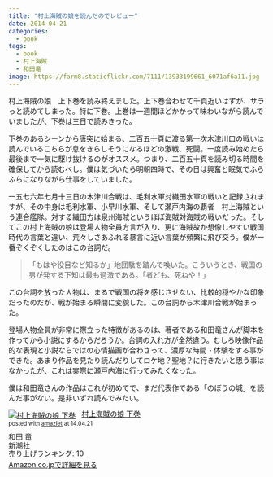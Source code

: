```yaml
---
title: "村上海賊の娘を読んだのでレビュー"
date: 2014-04-21
categories:
  - book
tags:
  - book
  - 村上海賊
  - 和田竜
image: https://farm8.staticflickr.com/7111/13933199661_6071af6a11.jpg
---
```

村上海賊の娘　上下巻を読み終えました。上下巻合わせて千頁近いはずが、サラっと読めてしまった。特に下巻。上巻は一週間ほどかかって味わいながら読んでいましたが、下巻は三日で読みきった。

<!--more-->

下巻のあるシーンから唐突に始まる、二百五十頁に渡る第一次木津川口の戦いは読んでいるこちらが息をきらしそうになるほどの激戦、死闘。一度読み始めたら最後まで一気に駆け抜けるのがオススメ。つまり、二百五十頁を読み切る時間を確保してから読むべし。僕は気づいたら明朝四時で、その日は興奮と眠気でふらふらになりながら仕事をしていました。

一五七六年七月十三日の木津川合戦は、毛利水軍対織田水軍の戦いと記録されますが、その中身は毛利水軍、小早川水軍、そして瀬戸内海の覇者　村上海賊という連合艦隊。対する織田方は泉州海賊というほぼ海賊対海賊の戦いだった。そしてこの村上海賊の娘は登場人物全員方言が入り、更に海賊故か想像しやすい戦国時代の言葉と違い、荒々しさあふれる暴言に近い言葉が頻繁に飛び交う。僕が一番ぞくぞくしたのはこの台詞だ。

>「もはや役目など知るか」地団駄を踏んで喚いた。こういうとき、戦国の男が発する下知は最も過激である。「者ども、死ねや！」

この台詞を放った人物は、まるで戦国の将を感じさせない、比較的穏やかな印象だったのだが、戦が始まる瞬間に変貌した。この台詞から木津川合戦が始まった。

登場人物全員が非常に際立った特徴があるのは、著者である和田竜さんが脚本を作ってから小説にするからだろうか。台詞の入れ方が全然違う。むしろ映像作品的な表現と小説ならではの心情描画が合わさって、濃厚な時間・体験をする事ができた。あまり作品を見たり読んだりしてロケ地？聖地？に行きたいと思う事はなかったが、これは実際に瀬戸内海に行ってみたくなった。

僕は和田竜さんの作品はこれが初めてで、まだ代表作である「のぼうの城」を読んだ事がない。是非いずれ読んでみたい。

<div class="amazlet-box" style="margin-bottom:0px;"><div class="amazlet-image" style="float:left;margin:0px 12px 1px 0px;"><a href="//www.amazon.co.jp/exec/obidos/ASIN/4103068833/t4traw-22/ref=nosim/" name="amazletlink" target="_blank"><img src="//ecx.images-amazon.com/images/I/51bf8miYZEL._SL160_.jpg" alt="村上海賊の娘 下巻" style="border: none;" /></a></div><div class="amazlet-info" style="line-height:120%; margin-bottom: 10px"><div class="amazlet-name" style="margin-bottom:10px;line-height:120%"><a href="//www.amazon.co.jp/exec/obidos/ASIN/4103068833/t4traw-22/ref=nosim/" name="amazletlink" target="_blank">村上海賊の娘 下巻</a><div class="amazlet-powered-date" style="font-size:80%;margin-top:5px;line-height:120%">posted with <a href="//www.amazlet.com/" title="amazlet" target="_blank">amazlet</a> at 14.04.21</div></div><div class="amazlet-detail">和田 竜 <br />新潮社 <br />売り上げランキング: 10<br /></div><div class="amazlet-sub-info" style="float: left;"><div class="amazlet-link" style="margin-top: 5px"><a href="//www.amazon.co.jp/exec/obidos/ASIN/4103068833/t4traw-22/ref=nosim/" name="amazletlink" target="_blank">Amazon.co.jpで詳細を見る</a></div></div></div><div class="amazlet-footer" style="clear: left"></div></div>
